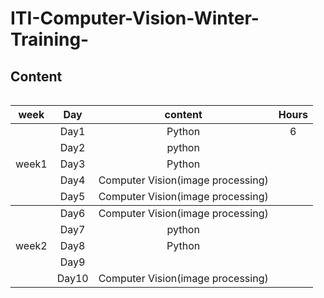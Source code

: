 # ITI-Computer-Vision-Winter-Training-
## Content

<table>
   
<table>
    <thead>
        <tr>
            <th> week</th>
            <th >Day</th>
            <th >content</th>
           <th >Hours</th>
        </tr>
    </thead>
    <tbody>
            <tr>
                <td rowspan=8 align=center>
week1
                </td>
                <td  align="center">Day1</td>
                <td align="center"> Python</td>
                <td align="center"> 6</td>
            </tr>
            <tr>
                <td  align="center">Day2</td>
                <td align="center">python</td>
            </tr>
            <tr>
                <td  align="center">Day3</td>
                <td align="center">Python</td>
            </tr>
            <tr>
                <td align="center">Day4</td>
                <td align="center"> Computer Vision(image processing) </td>
            </tr>
       <tr>
                <td align="center">Day5</td>
                <td align="center"> Computer Vision(image processing) </td>
            </tr>
   </tbody>
 <tbody>
            <tr>
                <td rowspan=8 align=center>
week2
                </td>
                <td  align="center">Day6</td>
                <td align="center">Computer Vision(image processing)</td>
            </tr>
            <tr>
                <td  align="center">Day7</td>
                <td align="center">python</td>
            </tr>
            <tr>
                <td  align="center">Day8</td>
                <td align="center">Python</td>
            </tr>
            <tr>
                <td align="center">Day9</td>
                <td align="center">  </td>
            </tr>
       <tr>
                <td align="center">Day10</td>
                <td align="center"> Computer Vision(image processing) </td>
            </tr>
   </tbody>



            
